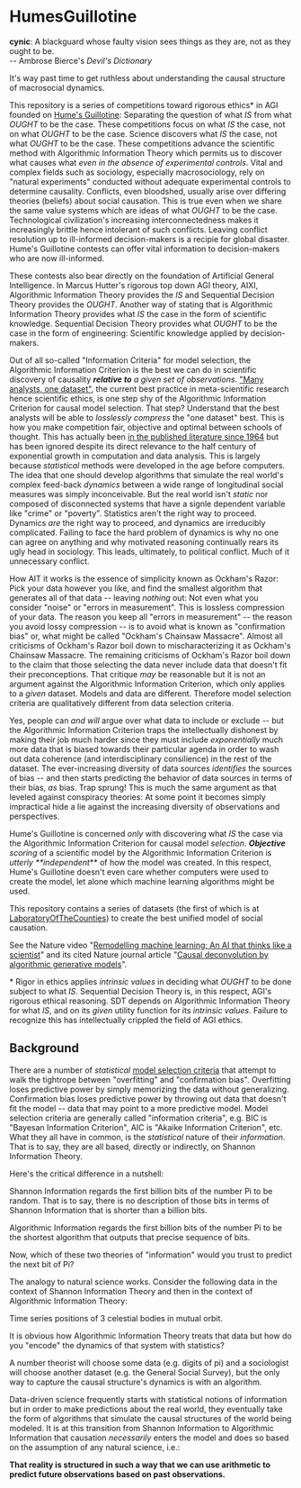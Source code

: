# HumesGuillotine

**cynic**: A blackguard whose faulty vision sees things as they are, not as they ought to be.\
-- Ambrose Bierce's *Devil's Dictionary*

It's way past time to get ruthless about understanding the causal structure of macrosocial dynamics.

This repository is a series of competitions toward rigorous ethics* in AGI founded on [Hume's Guillotine](https://youtu.be/UwkSA8nqmdI):  Separating the question of what _IS_ from what _OUGHT_ to be the case.  These competitions focus on what _IS_ the case, not on what _OUGHT_ to be the case.  Science discovers what _IS_ the case, not what _OUGHT_ to be the case.  These competitions advance the scientific method with Algorithmic Information Theory which permits us to discover what causes what _even in the absence of experimental controls_.  Vital and complex fields such as sociology, especially macrosociology, rely on "natural experiments" conducted without adequate experimental controls to determine causality.  Conflicts, even bloodshed, usually arise over differing theories (beliefs) about social causation.  This is true even when we share the same value systems which are ideas of what _OUGHT_ to be the case. Technological civilization's increasing interconnectedness makes it increasingly brittle hence intolerant of such conflicts.  Leaving conflict resolution up to ill-informed decision-makers is a recipie for global disaster.  Hume's Guillotine contests can offer vital information to decision-makers who are now ill-informed.

These contests also bear directly on the foundation of Artificial General Intelligence.  In Marcus Hutter's rigorous top down AGI theory, AIXI, Algorithmic Information Theory provides the _IS_ and Sequential Decision Theory provides the _OUGHT_.  Another way of stating that is Algorithmic Information Theory provides what _IS_ the case in the form of scientific knowledge.  Sequential Decision Theory provides what _OUGHT_ to be the case in the form of engineering: Scientific knowledge applied by decision-makers.

Out of all so-called "Information Criteria" for model selection, the Algorithmic Information Criterion is the best we can do in scientific discovery of causality _**relative to** a given set of observations_.  ["Many analysts, one dataset"](https://www.socialjudgments.com/docs/Silberzahn_Uhlmann_Martin_et_al_in_press_Many_Analysts.pdf), the current best practice in meta-scientific research hence scientific ethics, is one step shy of the Algorithmic Information Criterion for causal model selection. That step?  Understand that the best analysts will be able to _losslessly compress_ the "one dataset" best.  This is how you make competition fair, objective and optimal between schools of thought.  This has actually been [in the published literature since 1964](https://en.wikipedia.org/wiki/Solomonoff%27s_theory_of_inductive_inference) but has been ignored despite its direct relevance to the half century of exponential growth in computation and data analysis.  This is largely because _statistical_ methods were developed in the age before computers.  The idea that one should develop algorithms that simulate the real world's complex feed-back _dynamics_ between a wide range of longitudinal social measures was simply inconceivable.  But the real world isn't _static_ nor composed of disconnected systems that have a signle dependent variable like "crime" or "poverty".  Statistics aren't the right way to proceed.  Dynamics _are_ the right way to proceed, and dynamics are irreducibly complicated.  Failing to face the hard problem of dynamics is why no one can agree on anything and why motivated reasoning continually rears its ugly head in sociology.  This leads, ultimately, to political conflict.  Much of it unnecessary conflict.

How AIT it works is the essence of simplicity known as Ockham's Razor:  Pick your data however you like, and find the smallest algorithm that generates all of that data -- leaving _nothing_ out: Not even what you consider "noise" or "errors in measurement".  This is lossless compression of your data.  The reason you keep all "errors in measurement" -- the reason you avoid lossy compression -- is to avoid what is known as "confirmation bias" or, what might be called "Ockham's Chainsaw Massacre".  Almost all criticisms of Ockham's Razor boil down to mischaracterizing it as Ockham's Chainsaw Massacre.  The remaining criticisms of Ockham's Razor boil down to the claim that those selecting the data never include data that doesn't fit their preconceptions.  That critique _may_ be reasonable but it is not an argument against the Algorithmic Information Criterion, which only applies to a _given_ dataset.  Models and data are different.  Therefore model selection criteria are qualitatively different from data selection criteria.

Yes, people can _and will_ argue over what data to include or exclude -- but the Algorithmic Information Criterion traps the intellectually dishonest by making their job much harder since they must include _exponentially_ much more data that is biased towards their particular agenda in order to wash out data coherence (and interdisciplinary consilience) in the rest of the dataset.  The ever-increasing diversity of data sources _identifies_ the sources of bias -- and then starts predicting the behavior of data sources in terms of their bias, _as_ bias.  Trap sprung!  This is much the same argument as that leveled against conspiracy theories:  At some point it becomes simply impractical hide a lie against the increasing diversity of observations and perspectives.

Hume's Guillotine is concerned *only* with discovering what *IS* the case via the Algorithmic Information Criterion for causal model _selection_.  _**Objective** scoring_ of a scientific model by the Algorithmic Information Criterion is _utterly **independent_** of how the model was created.  In this respect, Hume's Guillotine doesn't even care whether computers were used to create the model, let alone which machine learning algorithms might be used.

This repository contains a series of datasets (the first of which is at [LaboratoryOfTheCounties](https://github.com/jabowery/HumesGuillotine/tree/master/LaboratoryOfTheCounties)) to create the best unified model of social causation.

See the Nature video "<a href="https://www.youtube.com/watch?v=rkmz7DAA-t8">Remodelling machine learning:  An AI that thinks like a scientist</a>" and its cited Nature journal article "<a href="https://www.nature.com/articles/s42256-018-0005-0">Causal deconvolution by algorithmic generative models</a>".

\* Rigor in ethics applies _intrinsic values_ in deciding what _OUGHT_ to be done subject to what _IS_.  Sequential Decision Theory is, in this respect, AGI's rigorous ethical reasoning.  SDT depends on Algorithmic Information Theory for what _IS_, and on its _given_ utility function for its _intrinsic values_.  Failure to recognize this has intellectually crippled the field of AGI ethics.

## Background

There are a number of *statistical* [model selection criteria](https://en.wikipedia.org/wiki/Model_selection#Criteria) that attempt to walk the tightrope between "overfitting" and "confirmation bias". Overfitting loses predictive power by simply memorizing the data without generalizing.  Confirmation bias loses predictive power by throwing out data that doesn't fit the model -- data that may point to a more predictive model.  Model selection criteria are generally called "information criteria", e.g. BIC is "Bayesan Information Criterion", AIC is "Akaike Information Criterion", etc. What they all have in common, is the *statistical* nature of their *information*.  That is to say, they are all based, directly or indirectly, on Shannon Information Theory.

Here's the critical difference in a nutshell:

Shannon Information regards the first billion bits of the number Pi to be random.  That is to say, there is no description of those bits in terms of Shannon Information that is shorter than a billion bits.

Algorithmic Information regards the first billion bits of the number Pi to be the shortest algorithm that outputs that precise sequence of bits.

Now, which of these two theories of "information" would you trust to predict the next bit of Pi?

The analogy to natural science works.  Consider the following data in the context of Shannon Information Theory and then in the context of Algorithmic Information Theory:

Time series positions of 3 celestial bodies in mutual orbit.

It is obvious how Algorithmic Information Theory treats that data but how do you "encode" the dynamics of that system with statistics?

A number theorist will choose some data (e.g. digits of pi) and a sociologist will choose another dataset (e.g. the General Social Survey), but the only way to capture the causal structure's dynamics is with an algorithm.

Data-driven science frequently starts with statistical notions of information but in order to make predictions about the real world, they eventually take the form of algorithms that simulate the causal structures of the world being modeled.  It is at this transition from Shannon Information to Algorithmic Information that causation *necessarily* enters the model and does so based on the assumption of any natural science, i.e.:  

**That reality is structured in such a way that we can use arithmetic to predict future observations based on past observations.**
